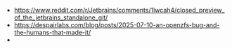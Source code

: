 - https://www.reddit.com/r/Jetbrains/comments/1lwcah4/closed_preview_of_the_jetbrains_standalone_git/
- https://despairlabs.com/blog/posts/2025-07-10-an-openzfs-bug-and-the-humans-that-made-it/
-